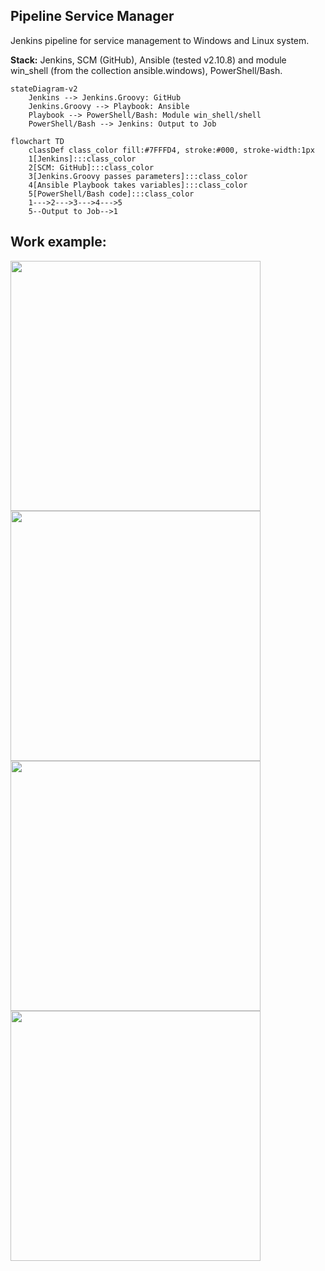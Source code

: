 ## Pipeline Service Manager

Jenkins pipeline for service management to Windows and Linux system.

**Stack:** Jenkins, SCM (GitHub), Ansible (tested v2.10.8) and module win_shell (from the collection ansible.windows), PowerShell/Bash.

```mermaid
stateDiagram-v2
    Jenkins --> Jenkins.Groovy: GitHub
    Jenkins.Groovy --> Playbook: Ansible
    Playbook --> PowerShell/Bash: Module win_shell/shell
    PowerShell/Bash --> Jenkins: Output to Job
```

```mermaid
flowchart TD
    classDef class_color fill:#7FFFD4, stroke:#000, stroke-width:1px
    1[Jenkins]:::class_color
    2[SCM: GitHub]:::class_color
    3[Jenkins.Groovy passes parameters]:::class_color
    4[Ansible Playbook takes variables]:::class_color
    5[PowerShell/Bash code]:::class_color
    1--->2--->3--->4--->5
    5--Output to Job-->1
```

## Work example:

<a href="https://github.com/Lifailon/Pipeline-Service-Manager/blob/rsa/Screen/1-Stage-Status.jpg"><img src="https://github.com/Lifailon/Pipeline-Service-Manager/blob/rsa/Screen/1-Stage-Status.jpg" width="400"/></a>
<a href="https://github.com/Lifailon/Pipeline-Service-Manager/blob/rsa/Screen/2-Build-with-Parameters.jpg"><img src="https://github.com/Lifailon/Pipeline-Service-Manager/blob/rsa/Screen/2-Build-with-Parameters.jpg" width="400"/></a>
<a href="https://github.com/Lifailon/Pipeline-Service-Manager/blob/rsa/Screen/3-Only-State.jpg"><img src="https://github.com/Lifailon/Pipeline-Service-Manager/blob/rsa/Screen/3-Only-State.jpg" width="400"/></a>
<a href="https://github.com/Lifailon/Pipeline-Service-Manager/blob/rsa/Screen/4-Start-Service.jpg"><img src="https://github.com/Lifailon/Pipeline-Service-Manager/blob/rsa/Screen/4-Start-Service.jpg" width="400"/></a>